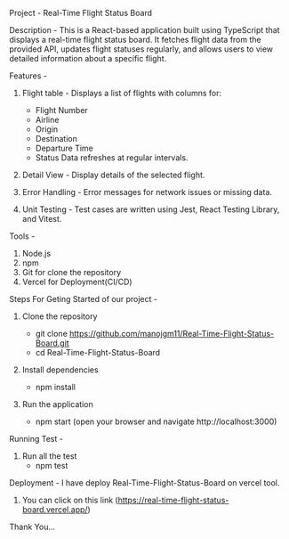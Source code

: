 Project - Real-Time Flight Status Board

Description - This is a React-based application built using TypeScript that displays a real-time flight status board. It fetches flight data from the provided API, updates flight statuses regularly, and allows users to view detailed information about a specific flight.

Features -
1) Flight table - 
    Displays a list of flights with columns for:
    - Flight Number
    - Airline
    - Origin
    - Destination
    - Departure Time 
    - Status
    Data refreshes at regular intervals.

2) Detail View - 
    Display details of the selected flight.

3) Error Handling - 
    Error messages for network issues or missing data.

4) Unit Testing - 
    Test cases are written using Jest, React Testing Library, and Vitest.

Tools -
1) Node.js
2) npm
3) Git for clone the repository
4) Vercel for Deployment(CI/CD)

Steps For Geting Started of our project - 
1) Clone the repository
    - git clone https://github.com/manojgm11/Real-Time-Flight-Status-Board.git
    - cd Real-Time-Flight-Status-Board

2) Install dependencies 
    - npm install

3) Run the application
    - npm start (open your browser and navigate http://localhost:3000)

Running Test -
1) Run all the test
    - npm test

Deployment - I have deploy Real-Time-Flight-Status-Board on vercel tool.
1) You can click on this link (https://real-time-flight-status-board.vercel.app/)

Thank You...



